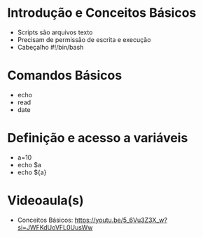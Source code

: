 # Introdução e Conceitos Básicos

* Scripts são arquivos texto
* Precisam de permissão de escrita e execução
* Cabeçalho #!/bin/bash

# Comandos Básicos

* echo
* read
* date

# Definição e acesso a variáveis

* a=10
* echo $a
* echo ${a}

# Videoaula(s)

* Conceitos Básicos:  https://youtu.be/5_6Vu3Z3X_w?si=JWFKdUoVFL0UusWw

